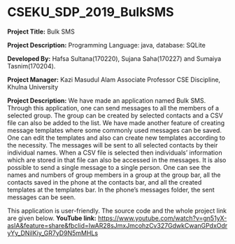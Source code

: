 # CSEKU_SDP_2019_BulkSMS

**Project Title:** Bulk SMS

**Project Description:** Programming Language: java, database: SQLite

**Developed By:** Hafsa Sultana(170220), Sujana Saha(170227) and Sumaiya Tasnim(170204).

**Project Manager:** Kazi Masudul Alam Associate Professor CSE Discipline, Khulna University

**Project Description:** We have made an application named Bulk SMS. Through this application, one can send messages to all the members of a selected group. The group can be created by selected contacts and a CSV file can also be added to the list. We have made another feature of creating message templates where some commonly used messages can be saved. One can edit the templates and also can create new templates according to the necessity. The messages will be sent to all selected contacts by their individual names. When a CSV file is selected then individuals’ information which are stored in that file can also be accessed in the messages. It is also possible to send a single message to a single person. One can see the names and numbers of group members in a group at the group bar, all the contacts saved in the phone at the contacts bar, and all the created templates at the templates bar. In the phone’s messages folder, the sent messages can be seen.

This application is user-friendly. The source code and the whole project link are given below.
**YouTube link:** https://www.youtube.com/watch?v=gn51yX-asIA&feature=share&fbclid=IwAR28sJmxJmcohzCv327GdwkCwanGPdxOdryYy_DNilKiy_GR7yD9N5mMHLs
